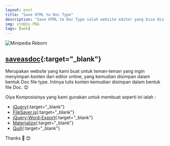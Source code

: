 ```yaml
---
layout: post
title: "Save HTML to Doc Type"
description: "Save HTML to Doc Type ialah website editor yang bisa disimpan dalam bentuk Doc type."
img: std@2x.PNG
tags: [web]
---
```


![Minipedia Reborn]({{site.baseurl}}/assets/img/std@2x.PNG)

## [saveasdoc](http://www.bloghicn.ga/saveasdoc/){:target="_blank"}

Merupakan website yang kami buat untuk teman-teman yang ingin menyimpan konten dari editor online, yang kemudian disimpan dalam bentuk Doc file type.
Intinya tulis konten kemudian disimpan dalam bentuk file Doc. :blush:

Oiya Komposisinya yang kami gunakan untuk membuat seperti ini ialah :
* [jQuery](https://jquery.com/){:target="_blank"}
* [FileSaver.js](https://github.com/eligrey/FileSaver.js/){:target="_blank"}
* [jQuery-Word-Export](https://github.com/markswindoll/jQuery-Word-Export){:target="_blank"}
* [Materialize](http://materializecss.com/){:target="_blank"}
* [Quill](https://quilljs.com/){:target="_blank"}

Thanks :bow: :blush: